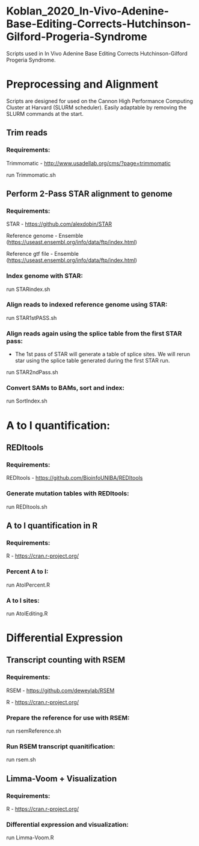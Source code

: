 # Koblan_2020_In-Vivo-Adenine-Base-Editing-Corrects-Hutchinson-Gilford-Progeria-Syndrome
Scripts used in In Vivo Adenine Base Editing Corrects Hutchinson-Gilford Progeria Syndrome. 
 
# Preprocessing and Alignment 
Scripts are designed for used on the Cannon High Performance Computing Cluster at Harvard (SLURM scheduler).  Easily adaptable by removing the SLURM commands at the start.

## Trim reads

### Requirements:

Trimmomatic - http://www.usadellab.org/cms/?page=trimmomatic

run Trimmomatic.sh

## Perform 2-Pass STAR alignment to genome

### Requirements: 

STAR - https://github.com/alexdobin/STAR

Reference genome - Ensemble (https://useast.ensembl.org/info/data/ftp/index.html)

Reference gtf file - Ensemble (https://useast.ensembl.org/info/data/ftp/index.html)

### Index genome with STAR: 

run STARindex.sh

### Align reads to indexed reference genome using STAR:

run STAR1stPASS.sh

### Align reads again using the splice table from the first STAR pass: 

- The 1st pass of STAR will generate a table of splice sites. We will rerun star using the splice table generated during the first STAR run. 

run STAR2ndPass.sh 

### Convert SAMs to BAMs, sort and index: 

run SortIndex.sh 

# A to I quantification:

## REDItools

### Requirements:

REDItools - https://github.com/BioinfoUNIBA/REDItools

### Generate mutation tables with REDItools:

run REDItools.sh

## A to I quantification in R 

### Requirements:

R - https://cran.r-project.org/

### Percent A to I: 

run AtoIPercent.R 

### A to I sites: 

run AtoIEditing.R

# Differential Expression

## Transcript counting with RSEM

### Requirements:

RSEM - https://github.com/deweylab/RSEM

R - https://cran.r-project.org/

### Prepare the reference for use with RSEM:

run rsemReference.sh

### Run RSEM transcript quanitification:

run rsem.sh

## Limma-Voom + Visualization

### Requirements:

R - https://cran.r-project.org/

### Differential expression and visualization: 
run Limma-Voom.R


